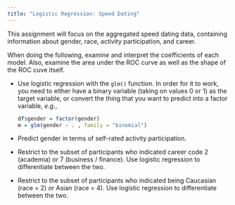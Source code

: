 ```yaml
---
title: "Logistic Regression: Speed Dating"
---
```


This assignment will focus on the aggregated speed dating data, containing information about gender, race, activity participation, and career.

When doing the following, examine and interpret the coefficients of each model. Also, examine the area under the ROC curve as well as the shape of the ROC cuve itself.

* Use logistic regression with the `glm()` function. In order for it to work, you need to either have a binary variable (taking on values 0 or 1) as the target variable, or convert the thing that you want to predict into a factor variable, *e.g.*,

	```r
	df$gender = factor(gender)
	m = glm(gender ~ . , family = "binomial")
	```

* Predict gender in terms of self-rated activity participation.

* Restrict to the subset of participants who indicated career code 2 (academia) or 7 (business / finance). Use logistic regression to differentiate between the two. 

* Restrict to the subset of participants who indicated being Caucasian (race = 2) or Asian (race = 4). Use logistic regression to differentiate between the two.